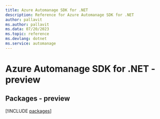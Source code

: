 ```yaml
---
title: Azure Automanage SDK for .NET
description: Reference for Azure Automanage SDK for .NET
author: pallavit
ms.author: pallavit
ms.data: 07/20/2023
ms.topic: reference
ms.devlang: dotnet
ms.service: automanage
---
```

# Azure Automanage SDK for .NET - preview
## Packages - preview
[!INCLUDE [packages](automanage-index.md)]
